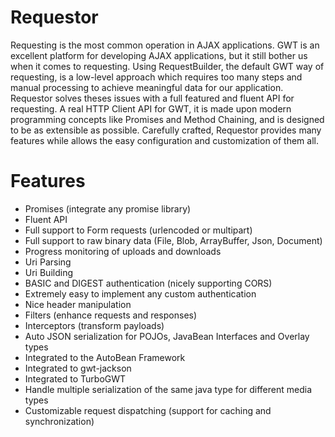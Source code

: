 # Requestor

Requesting is the most common operation in AJAX applications.
GWT is an excellent platform for developing AJAX applications, but it still bother us when it comes to requesting.
Using RequestBuilder, the default GWT way of requesting, is a low-level approach which requires too many steps and manual processing to achieve meaningful data for our application.
Requestor solves theses issues with a full featured and fluent API for requesting.
A real HTTP Client API for GWT, it is made upon modern programming concepts like Promises and Method Chaining, and is designed to be as extensible as possible.
Carefully crafted, Requestor provides many features while allows the easy configuration and customization of them all.


# Features

* Promises (integrate any promise library)
* Fluent API
* Full support to Form requests (urlencoded or multipart)
* Full support to raw binary data (File, Blob, ArrayBuffer, Json, Document)
* Progress monitoring of uploads and downloads
* Uri Parsing
* Uri Building
* BASIC and DIGEST authentication (nicely supporting CORS)
* Extremely easy to implement any custom authentication
* Nice header manipulation
* Filters (enhance requests and responses)
* Interceptors (transform payloads)
* Auto JSON serialization for POJOs, JavaBean Interfaces and Overlay types
* Integrated to the AutoBean Framework
* Integrated to gwt-jackson
* Integrated to TurboGWT
* Handle multiple serialization of the same java type for different media types
* Customizable request dispatching (support for caching and synchronization)
